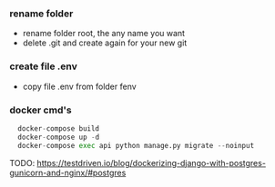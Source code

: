 ### rename folder
- rename folder root, the any name you want
- delete .git and create again for your new git

### create file .env
- copy file .env from folder fenv


### docker cmd's
```python
  docker-compose build
  docker-compose up -d
  docker-compose exec api python manage.py migrate --noinput 
```

TODO: https://testdriven.io/blog/dockerizing-django-with-postgres-gunicorn-and-nginx/#postgres


